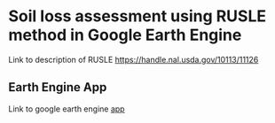 # Soil loss assessment using RUSLE method in Google Earth Engine
Link to description of RUSLE https://handle.nal.usda.gov/10113/11126
## Earth Engine App
Link to google earth engine [app](https://ee-kimeu.projects.earthengine.app/view/soil-erosion-estimation)
